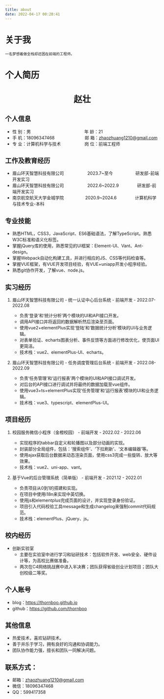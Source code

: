 ```yaml
---
title: about
date: 2022-04-17 00:28:41
---
```


# 关于我
    一名梦想着做全栈却还困在前端的工程师。

# 个人简历

 <center>
     <h1>赵壮</h1>
 </center>

## 个人信息

* 性 别：男&emsp;&emsp;&emsp;&emsp;&emsp;&emsp;&emsp;&emsp;&emsp;&emsp;&emsp;&emsp;&ensp;年 龄：21
* 手 机：18096347468 &emsp;&emsp;&emsp;&emsp;&emsp;&emsp;&ensp;  邮 箱：zhaozhuang1210@gmail.com
* 专 业：计算机科学与技术 &emsp;&emsp;&emsp;&emsp;&emsp; 岗 位：前端工程师

## 工作及教育经历

* 眉山环天智慧科技有限公司&emsp;&emsp;&emsp;&emsp;&emsp;&ensp;2023.7~至今&emsp;&emsp;&emsp;&emsp;&emsp; 研发部-前端开发实习
* 眉山环天智慧科技有限公司&emsp;&emsp;&emsp;&emsp;&emsp;&ensp;2022.6~2022.9&emsp;&emsp;&emsp;&emsp; 研发部-前端开发实习
* 南京航空航天大学金城学院&emsp;&emsp;&emsp;&emsp;&emsp;2020.9~2024.6&emsp;&emsp;&emsp;&emsp; 计算机科学与技术专业-本科

## 专业技能

* 熟悉HTML，CSS3，JavaScript、ES6基础语法，了解TypeScript。熟悉W3C标准和语义化标签。
* 掌握jQuery库的使用，熟悉常见的UI框架：Element-UI、Vant、Ant-design。
* 掌握Webpack自动化构建工具，并进行相应的JS、CSS等代码检查等。
* 掌握VUE框架，有VUE开发项目经验，有VUE+uniapp开发小程序经验。
* 熟悉git协作开发，了解vue、node.js。

## 实习经历

1. 眉山环天智慧科技有限公司 - 统一认证中心后台系统 - 前端开发 - 2022.07- 2022.08
    * 负责‘登录’和‘统计分析’两个模块的UI和API接口开发。
    * 调用API接口并将返回的数据解析然后渲染至页面。
    * 使用vue2+elementPlus实现‘登陆’和‘数据统计分析’模块的UI与业务逻辑。
    * 对表单验证、echarts图表分析、事件反馈等方面进行修改优化，使页面UI更简洁。
    * 技术栈：vue2、elementPlus-UI、echarts。

2. 眉山环天智慧科技有限公司 - 任务调度管理后台系统 - 前端开发 - 2022.08- 2022.09
    * 负责‘任务管理’和‘运行报表’两个模块的UI和API接口调试开发。
    * 对后台的API接口进行调试并将最终的数据加载至vue组件。
    * 使用vue3+ts+elementPlus实现‘任务管理’和‘运行报表’模块的UI和业务逻辑。
    * 技术栈：vue3、typescript、elementPlus-UI。

## 项目经历
1. 校园服务微信小程序（金橙校园） - 前端开发 - 2022.02 - 2022.06
    * 实现程序的tabbar自定义和轮播图以及部分动画的实现。
    * 封装部分全局组件，包括：‘搜索组件’、‘下拉刷新’、‘文本编辑器’等。
    * 使用ajax获取后台数据来动态渲染页面，使用css3完成一些旋转、放大等效果。
    * 技术栈：vue2、uni-app、vant。

2. 基于Vue的后台管理系统（简单版） - 前端开发 - 2021.12 - 2022.01
    * 负责项目从0到1的搭建和实现。
    * 在项目中使用i18n来实现中英切换。
    * 使用js和elementplus完成页面的设计，并实现登录身份验证。
    * 项目引入代码校验工具message和生成changelog来强制commit代码规范。
    * 技术栈：elementPlus、jQuery、js。

## 校内经历
* 创新实验室
  * 主要在实验室中进行学习和钻研技术：包括软件开发、web安全、硬件设计等，为高校比赛做准备。
  * 两次在C4网络挑战赛中进入半决赛；团队获得省级创业计划项目；团队大创校级二等奖。


## 个人账号
* blog：https://thornboo.github.io
* github：https://github.com/thornboo

## 其他信息
* 热爱技术，喜欢钻研技术。
* 善于并乐于学习，拥有良好的沟通和协调能力。
* 团队协作能力强，擅长和团队一同解决问题。

## 联系方式：
- 邮箱：zhaozhuang1210@gmail.com
- 微信：18096347468
- QQ：599417358